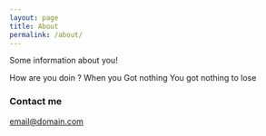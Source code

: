 ```yaml
---
layout: page
title: About
permalink: /about/
---
```


Some information about you!

How are you doin ?
When you Got nothing You got nothing to lose

### Contact me

[email@domain.com](mailto:email@domain.com)